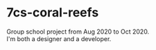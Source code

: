# 7cs-coral-reefs

Group school project from Aug 2020 to Oct 2020.</br>
I'm both a designer and a developer.</br>
